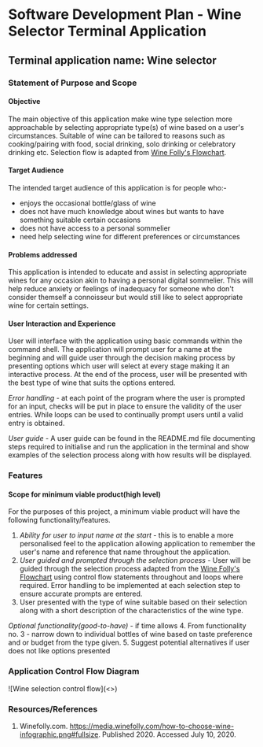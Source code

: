 # Software Development Plan - Wine Selector Terminal Application
## Terminal application name: Wine selector
### Statement of Purpose and Scope

#### Objective
The main objective of this application make wine type selection more approachable by selecting appropriate type(s) of wine based on a user's circumstances. Suitable of wine can be tailored to reasons such as cooking/pairing with food, social drinking, solo drinking or celebratory drinking etc. Selection flow is adapted from [Wine Folly's Flowchart](https://media.winefolly.com/how-to-choose-wine-infographic.png#fullsize). 

#### Target Audience
The intended target audience of this application is for people who:-
* enjoys the occasional bottle/glass of wine
* does not have much knowledge about wines but wants to have something suitable certain occasions
* does not have access to a personal sommelier
* need help selecting wine for different preferences or circumstances

#### Problems addressed
This application is intended to educate and assist in selecting appropriate wines for any occasion akin to having a personal digital sommelier. This will help reduce anxiety or feelings of inadequacy for someone who don't consider themself a connoisseur but would still like to select appropriate wine for certain settings. 

#### User Interaction and Experience
User will interface with the application using basic commands within the command shell. The application will prompt user for a name at the beginning and will guide user through the decision making process by presenting options which user will select at every stage making it an interactive process. At the end of the process, user will be presented with the best type of wine that suits the options entered. 

*Error handling* - at each point of the program where the user is prompted for an input, checks will be put in place to ensure the validity of the user entries. While loops can be used to continually prompt users until a valid entry is obtained. 

*User guide* - A user guide can be found in the README.md file documenting steps required to initialise and run the application in the terminal and show examples of the selection process along with how results will be displayed. 

### Features

#### Scope for minimum viable product(high level)
For the purposes of this project, a minimum viable product will have the following functionality/features.
1. *Ability for user to input name at the start* - this is to enable a more personalised feel to the application allowing application to remember the user's name and reference that name throughout the application. 
2. *User guided and prompted through the selection process* - User will be guided through the selection process adapted from the [Wine Folly's Flowchart](https://media.winefolly.com/how-to-choose-wine-infographic.png#fullsize) using control flow statements throughout and loops where required. Error handling to be implemented at each selection step to ensure accurate prompts are entered.
3. User presented with the type of wine suitable based on their selection along with a short description of the characteristics of the wine type. 

*Optional functionality(good-to-have)* - if time allows
4. From functionality no. 3 - narrow down to individual bottles of wine based on taste preference and or budget from the type given.
5. Suggest potential alternatives if user does not like options presented
 
### Application Control Flow Diagram
![Wine selection control flow](<<link>>)


### Resources/References
1. Winefolly.com. https://media.winefolly.com/how-to-choose-wine-infographic.png#fullsize. Published 2020. Accessed July 10, 2020.
